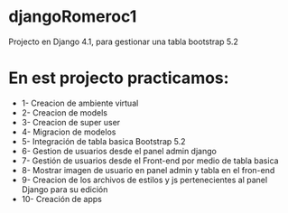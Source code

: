 # djangoRomeroc1
Projecto en Django 4.1, para gestionar una tabla bootstrap 5.2

# En est projecto practicamos:

- 1- Creacion de ambiente virtual
- 2- Creacion de models
- 3- Creacion de super user
- 4- Migracion de modelos
- 5- Integración de tabla basica Bootstrap 5.2
- 6- Gestion de usuarios desde el panel admin django
- 7- Gestión de usuarios desde el Front-end por medio de tabla basica
- 8- Mostrar imagen de usuario en panel admin y tabla en el fron-end
- 9- Creacion de los archivos de estilos y js pertenecientes al panel Django para su edición 
- 10- Creación de apps
